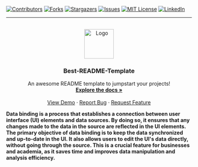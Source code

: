 <!-- PROJECT SHIELDS -->
<!--
*** I'm using markdown "reference style" links for readability.
*** Reference links are in brackets [ ] instead of parentheses ( ).
*** See the bottom of this document for the declaration of the reference variables
*** for contributors-url, forks-url, etc. This is an optional, concise syntax you may use.
*** https://www.markdownguide.org/basic-syntax/#reference-style-links
-->
[![Contributors][contributors-shield]][contributors-url]
[![Forks][forks-shield]][forks-url]
[![Stargazers][stars-shield]][stars-url]
[![Issues][issues-shield]][issues-url]
[![MIT License][license-shield]][license-url]
[![LinkedIn][linkedin-shield]][linkedin-url]

---

<!-- PROJECT LOGO -->
<br />
<div align="center">
  <a href="https://github.com/othneildrew/Best-README-Template">
    <img src="images/logo.png" alt="Logo" width="80" height="80">
  </a>

  <h3 align="center">Best-README-Template</h3>

  <p align="center">
    An awesome README template to jumpstart your projects!
    <br />
    <a href="https://github.com/othneildrew/Best-README-Template"><strong>Explore the docs »</strong></a>
    <br />
    <br />
    <a href="https://github.com/othneildrew/Best-README-Template">View Demo</a>
    ·
    <a href="https://github.com/othneildrew/Best-README-Template/issues">Report Bug</a>
    ·
    <a href="https://github.com/aalpkilic/ui5-dataBinding/issues">Request Feature</a>
  </p>
</div>

**Data binding is a process that establishes a connection between user interface (UI) elements and data sources. By doing so, it ensures that any changes made to the data in the source are reflected in the UI elements. The primary objective of data binding is to keep the data synchronized and up-to-date in the UI. It also allows users to edit the UI's data directly, without going through the source. This is a crucial feature for businesses and academia, as it saves time and improves data manipulation and analysis efficiency.**

<!-- Improved compatibility of back-to-top link: See: https://github.com/othneildrew/Best-README-Template/pull/73 -->
<a name="readme-top"></a>



<!-- MARKDOWN LINKS & IMAGES -->
<!-- https://www.markdownguide.org/basic-syntax/#reference-style-links -->
[contributors-shield]: https://img.shields.io/github/contributors/aalpkilic/dataBinding.svg?style=for-the-badge
[contributors-url]: https://github.com/aalpkilic/dataBinding/graphs/contributors
[forks-shield]: https://img.shields.io/github/forks/aalpkilic/dataBinding.svg?style=for-the-badge
[forks-url]: https://github.com/aalpkilic/dataBinding/network/members
[stars-shield]: https://img.shields.io/github/stars/aalpkilic/dataBinding.svg?style=for-the-badge
[stars-url]: https://github.com/aalpkilic/dataBinding/stargazers
[issues-shield]: https://img.shields.io/github/issues/aalpkilic/dataBinding.svg?style=for-the-badge
[issues-url]: https://github.com/aalpkilic/dataBinding/issues
[license-shield]: https://img.shields.io/github/license/aalpkilic/dataBinding.svg?style=for-the-badge
[license-url]: https://github.com/aalpkilic/dataBinding/blob/master/LICENSE.txt
[linkedin-shield]: https://img.shields.io/badge/-LinkedIn-black.svg?style=for-the-badge&logo=linkedin&colorB=555
[linkedin-url]: https://linkedin.com/in/alp-kılıç-16aaa8145
[product-screenshot]: images/screenshot.png
